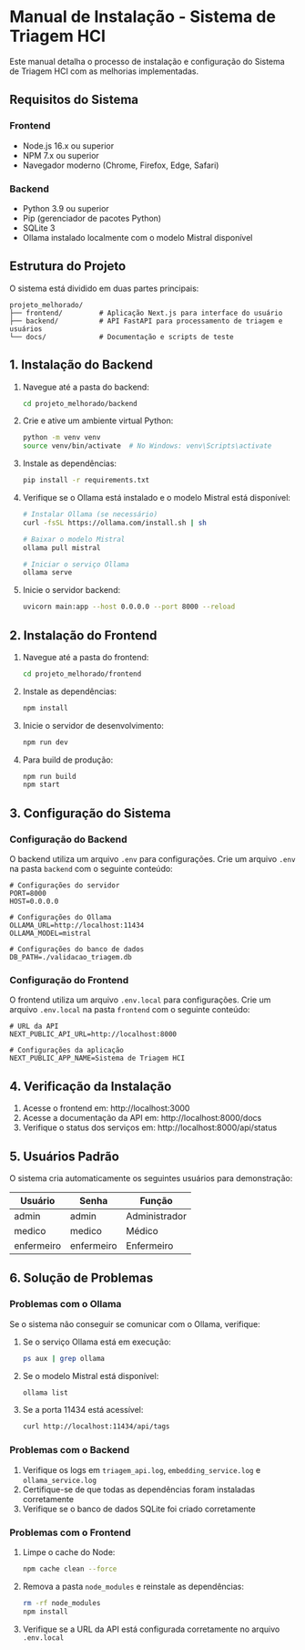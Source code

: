 # Manual de Instalação - Sistema de Triagem HCI

Este manual detalha o processo de instalação e configuração do Sistema de Triagem HCI com as melhorias implementadas.

## Requisitos do Sistema

### Frontend
- Node.js 16.x ou superior
- NPM 7.x ou superior
- Navegador moderno (Chrome, Firefox, Edge, Safari)

### Backend
- Python 3.9 ou superior
- Pip (gerenciador de pacotes Python)
- SQLite 3
- Ollama instalado localmente com o modelo Mistral disponível

## Estrutura do Projeto

O sistema está dividido em duas partes principais:

```
projeto_melhorado/
├── frontend/         # Aplicação Next.js para interface do usuário
├── backend/          # API FastAPI para processamento de triagem e usuários
└── docs/             # Documentação e scripts de teste
```

## 1. Instalação do Backend

1. Navegue até a pasta do backend:
   ```bash
   cd projeto_melhorado/backend
   ```

2. Crie e ative um ambiente virtual Python:
   ```bash
   python -m venv venv
   source venv/bin/activate  # No Windows: venv\Scripts\activate
   ```

3. Instale as dependências:
   ```bash
   pip install -r requirements.txt
   ```

4. Verifique se o Ollama está instalado e o modelo Mistral está disponível:
   ```bash
   # Instalar Ollama (se necessário)
   curl -fsSL https://ollama.com/install.sh | sh
   
   # Baixar o modelo Mistral
   ollama pull mistral
   
   # Iniciar o serviço Ollama
   ollama serve
   ```

5. Inicie o servidor backend:
   ```bash
   uvicorn main:app --host 0.0.0.0 --port 8000 --reload
   ```

## 2. Instalação do Frontend

1. Navegue até a pasta do frontend:
   ```bash
   cd projeto_melhorado/frontend
   ```

2. Instale as dependências:
   ```bash
   npm install
   ```

3. Inicie o servidor de desenvolvimento:
   ```bash
   npm run dev
   ```

4. Para build de produção:
   ```bash
   npm run build
   npm start
   ```

## 3. Configuração do Sistema

### Configuração do Backend

O backend utiliza um arquivo `.env` para configurações. Crie um arquivo `.env` na pasta `backend` com o seguinte conteúdo:

```
# Configurações do servidor
PORT=8000
HOST=0.0.0.0

# Configurações do Ollama
OLLAMA_URL=http://localhost:11434
OLLAMA_MODEL=mistral

# Configurações do banco de dados
DB_PATH=./validacao_triagem.db
```

### Configuração do Frontend

O frontend utiliza um arquivo `.env.local` para configurações. Crie um arquivo `.env.local` na pasta `frontend` com o seguinte conteúdo:

```
# URL da API
NEXT_PUBLIC_API_URL=http://localhost:8000

# Configurações da aplicação
NEXT_PUBLIC_APP_NAME=Sistema de Triagem HCI
```

## 4. Verificação da Instalação

1. Acesse o frontend em: http://localhost:3000
2. Acesse a documentação da API em: http://localhost:8000/docs
3. Verifique o status dos serviços em: http://localhost:8000/api/status

## 5. Usuários Padrão

O sistema cria automaticamente os seguintes usuários para demonstração:

| Usuário    | Senha     | Função       |
|------------|-----------|--------------|
| admin      | admin     | Administrador|
| medico     | medico    | Médico       |
| enfermeiro | enfermeiro| Enfermeiro   |

## 6. Solução de Problemas

### Problemas com o Ollama

Se o sistema não conseguir se comunicar com o Ollama, verifique:

1. Se o serviço Ollama está em execução:
   ```bash
   ps aux | grep ollama
   ```

2. Se o modelo Mistral está disponível:
   ```bash
   ollama list
   ```

3. Se a porta 11434 está acessível:
   ```bash
   curl http://localhost:11434/api/tags
   ```

### Problemas com o Backend

1. Verifique os logs em `triagem_api.log`, `embedding_service.log` e `ollama_service.log`
2. Certifique-se de que todas as dependências foram instaladas corretamente
3. Verifique se o banco de dados SQLite foi criado corretamente

### Problemas com o Frontend

1. Limpe o cache do Node:
   ```bash
   npm cache clean --force
   ```

2. Remova a pasta `node_modules` e reinstale as dependências:
   ```bash
   rm -rf node_modules
   npm install
   ```

3. Verifique se a URL da API está configurada corretamente no arquivo `.env.local`
